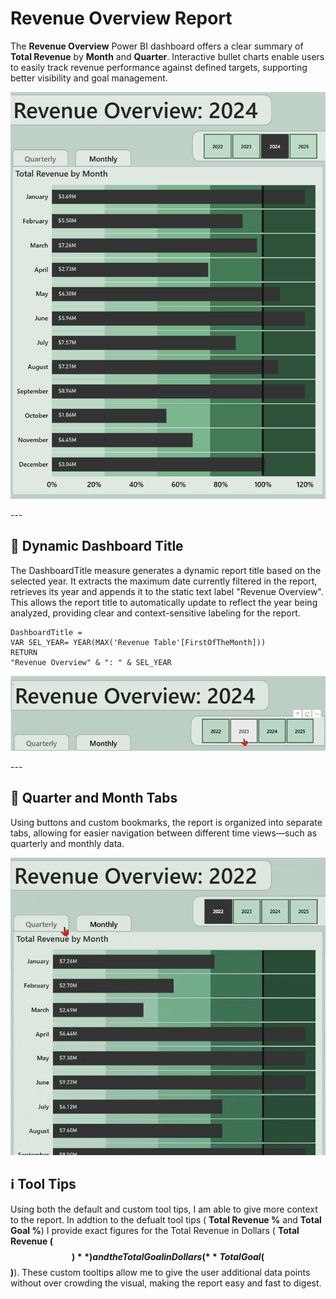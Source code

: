 # Revenue Overview Report

The **Revenue Overview** Power BI dashboard offers a clear summary of **Total Revenue** by **Month** and **Quarter**. Interactive bullet charts enable users to easily track revenue performance against defined targets, supporting better visibility and goal management.

<p align="center">
  <img src="https://raw.githubusercontent.com/louisehealey/RevenueOverview/main/RevenueTracker.png" width="600"/>
</p>
---

## 🔄 Dynamic Dashboard Title

The DashboardTitle measure generates a dynamic report title based on the selected year. It extracts the maximum date currently filtered in the report, retrieves its year and appends it to the static text label "Revenue Overview". This allows the report title to automatically update to reflect the year being analyzed, providing clear and context-sensitive labeling for the report.
 ``` 
DashboardTitle =
VAR SEL_YEAR= YEAR(MAX('Revenue Table'[FirstOfTheMonth]))
RETURN
"Revenue Overview" & ": " & SEL_YEAR
 ``` 

<p align="center">
  <img src="https://raw.githubusercontent.com/louisehealey/RevenueOverview/main/DashboardTitle.gif" width="600"/>
</p>
---

## 📂 Quarter and Month Tabs

Using buttons and custom bookmarks, the report is organized into separate tabs, allowing for easier navigation between different time views—such as quarterly and monthly data.
<p align="center">
  <img src="https://raw.githubusercontent.com/louisehealey/RevenueOverview/main/RevenueTrackerTabChange.gif" width="600"/>
</p>

## ℹ️ Tool Tips
Using both the default and custom tool tips, I am able to give more context to the report. In addtion to the defualt tool tips ( **Total Revenue %**  and **Total Goal %**) I provide exact figures for the Total Revenue in Dollars ( **Total Revenue ($$)** )and the Total Goal in Dollars (**Total Goal ($$)**). These custom tooltips allow me to give the user additional data points without over crowding the visual, making the report easy and fast to digest. 
